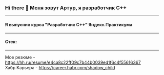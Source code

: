 ### Hi there 👋 Меня зовут Артур, я разработчик С++
--- 
#### Я выпусник курса "Разработчик С++" Яндекс.Практикума 
--- 
#### Стек:
---
Мое резюме - https://hh.ru/resume/e4ca8c22ff09c7b44b0039ed1f6c4f55616367
Хабр.Карьера - https://career.habr.com/shadow_child


<!--
**evd0903/evd0903** is a ✨ _special_ ✨ repository because its `README.md` (this file) appears on your GitHub profile.

Here are some ideas to get you started:

- 🔭 I’m currently working on ...
- 🌱 I’m currently learning ...
- 👯 I’m looking to collaborate on ...
- 🤔 I’m looking for help with ...
- 💬 Ask me about ...
- 📫 How to reach me: ...
- 😄 Pronouns: ...
- ⚡ Fun fact: ...
-->
